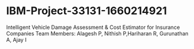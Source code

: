 # IBM-Project-33131-1660214921
Intelligent Vehicle Damage Assessment &amp; Cost Estimator for Insurance Companies
Team Members: Alagesh P, Nithish P,Hariharan R, Gurunathan A, Ajay I
